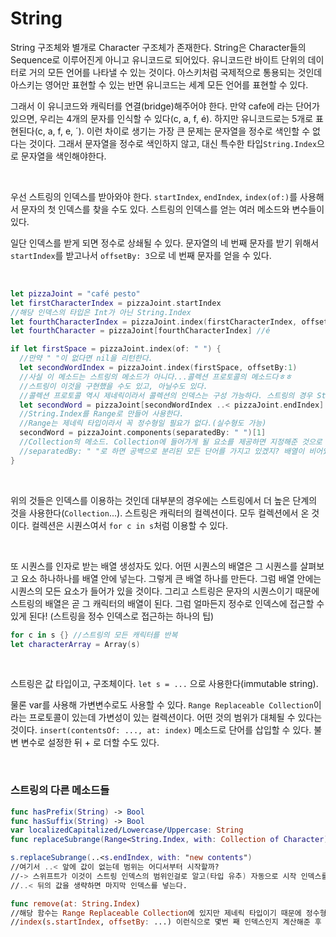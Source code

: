 # String

String 구조체와 별개로 Character 구조체가 존재한다. String은 Character들의 Sequence로 이루어진게 아니고 유니코드로 되어있다. 유니코드란 바이트 단위의 데이터로 거의 모든 언어를 나타낼 수 있는 것이다. 아스키처럼 국제적으로 통용되는 것인데 아스키는 영어만 표현할 수 있는 반면 유니코드는 세계 모든 언어를 표현할 수 있다.

그래서 이 유니코드와 캐릭터를 연결(bridge)해주어야 한다. 만약 cafe에 라는 단어가 있으면, 우리는 4개의 문자를 인식할 수 있다(c, a, f, é). 하지만 유니코드로는 5개로 표현된다(c, a, f, e, ´). 이런 차이로 생기는 가장 큰 문제는 문자열을 정수로 색인할 수 없다는 것이다. 그래서 문자열을 정수로 색인하지 않고, 대신 특수한 타입`String.Index`으로 문자열을 색인해야한다.

<br />

우선 스트링의 인덱스를 받아와야 한다. `startIndex`, `endIndex`, `index(of:)`를 사용해서 문자의 첫 인덱스를 찾을 수도 있다. 스트링의 인덱스를 얻는 여러 메소드와 변수들이 있다.

일단 인덱스를 받게 되면 정수로 상쇄될 수 있다. 문자열의 네 번째 문자를 받기 위해서 `startIndex`를 받고나서 `offsetBy: 3`으로 네 번째 문자를 얻을 수 있다.

<br />

```swift
let pizzaJoint = "café pesto"
let firstCharacterIndex = pizzaJoint.startIndex
//해당 인덱스의 타입은 Int가 아닌 String.Index
let fourthCharacterIndex = pizzaJoint.index(firstCharacterIndex, offsetBy: 3)
let fourthCharacter = pizzaJoint[fourthCharacterIndex] //é

if let firstSpace = pizzaJoint.index(of: " ") {
  //만약 " "이 없다면 nil을 리턴한다.
  let secondWordIndex = pizzaJoint.index(firstSpace, offsetBy:1)
  //사실 이 메소드는 스트링의 메소드가 아니다...콜렉션 프로토콜의 메소드다ㅎㅎ
  //스트링이 이것을 구현했을 수도 있고, 아닐수도 있다.
  //콜렉션 프로토콜 역시 제네릭이라서 콜렉션의 인덱스는 구성 가능하다. 스트링의 경우 String.Index가 된 것.
  let secondWord = pizzaJoint[secondWordIndex ..< pizzaJoint.endIndex]
  //String.Index를 Range로 만들어 사용한다.
  //Range는 제네릭 타입이라서 꼭 정수형일 필요가 없다.(실수형도 가능) 
  secondWord = pizzaJoint.components(separatedBy: " ")[1]
  //Collection의 메소드. Collection에 들어가게 될 요소를 제공하면 지정해준 것으로 분리된 요소의 배열을 생성한다.
  //separatedBy: " "로 하면 공백으로 분리된 모든 단어를 가지고 있겠지? 배열이 비어있을 수 있으니 조심!
}
```

<br />

위의 것들은 인덱스를 이용하는 것인데 대부분의 경우에는 스트링에서 더 높은 단계의 것을 사용한다(`Collection`...). 스트링은 캐릭터의 컬렉션이다. 모두 컬렉션에서 온 것이다. 컬렉션은 시퀀스여서 `for c in s`처럼 이용할 수 있다.

<br />

또 시퀀스를 인자로 받는 배열 생성자도 있다. 어떤 시퀀스의 배열은 그 시퀀스를 살펴보고 요소 하나하나를 배열 안에 넣는다. 그렇게 큰 배열 하나를 만든다. 그럼 배열 안에는 시퀀스의 모든 요소가 들어가 있을 것이다. 그리고 스트링은 문자의 시퀀스이기 때문에 스트링의 배열은 곧 그 캐릭터의 배열이 된다. 그럼 얼마든지 정수로 인덱스에 접근할 수 있게 된다! (스트링을 정수 인덱스로 접근하는 하나의 팁)

```swift
for c in s {} //스트링의 모든 캐릭터를 반복
let characterArray = Array(s)
```

<br />

스트링은 값 타입이고, 구조체이다. `let s = ...` 으로 사용한다(immutable string).

물론 var를 사용해 가변변수로도 사용할 수 있다. `Range Replaceable Collection`이라는 프로토콜이 있는데 가변성이 있는 컬렉션이다. 어떤 것의 범위가 대체될 수 있다는 것이다. `insert(contentsOf: ..., at: index)` 메소드로 단어를 삽입할 수 있다. 불변 변수로 설정한 뒤 + 로 더할 수도 있다.

<br />

### 스트링의 다른 메소드들

```swift
func hasPrefix(String) -> Bool
func hasSuffix(String) -> Bool
var localizedCapitalized/Lowercase/Uppercase: String
func replaceSubrange(Range<String.Index, with: Collection of Character)

s.replaceSubrange(..<s.endIndex, with: "new contents")
//여기서 ..< 앞에 값이 없는데 범위는 어디서부터 시작할까?
//-> 스위프트가 이것이 스트링 인덱스의 범위인걸로 알고(타입 유추) 자동으로 시작 인덱스를 넣는다.
//..< 뒤의 값을 생략하면 마지막 인덱스를 넣는다.

func remove(at: String.Index)
//해당 함수는 Range Replaceable Collection에 있지만 제네릭 타입이기 때문에 정수형이 아닌 String.Index로 인자를 받는다. 컬렉션은 제네릭타입~!!
//index(s.startIndex, offsetBy: ...) 이런식으로 몇번 째 인덱스인지 계산해준 후 넣어주어야 한다.
```



